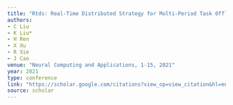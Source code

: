 ```yaml
---
title: "Rtds: Real-Time Distributed Strategy for Multi-Period Task Offloading in Vehicular Edge Computing Environment"
authors:
- C Liu
- K Liu*
- H Ren
- X Xu
- R Xie
- J Cao
venue: "Neural Computing and Applications, 1-15, 2021"
year: 2021
type: conference
link: "https://scholar.google.com/citations?view_op=view_citation&hl=en&user=DK5avZUAAAAJ&pagesize=100&citation_for_view=DK5avZUAAAAJ:4fKUyHm3Qg0C"
source: scholar
---
```

